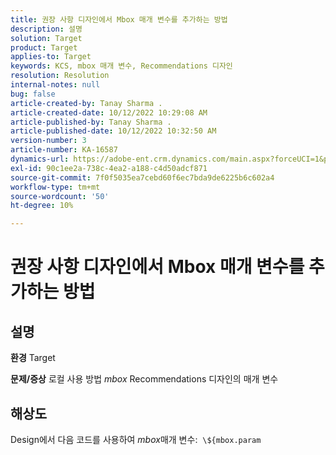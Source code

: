 ```yaml
---
title: 권장 사항 디자인에서 Mbox 매개 변수를 추가하는 방법
description: 설명
solution: Target
product: Target
applies-to: Target
keywords: KCS, mbox 매개 변수, Recommendations 디자인
resolution: Resolution
internal-notes: null
bug: false
article-created-by: Tanay Sharma .
article-created-date: 10/12/2022 10:29:08 AM
article-published-by: Tanay Sharma .
article-published-date: 10/12/2022 10:32:50 AM
version-number: 3
article-number: KA-16587
dynamics-url: https://adobe-ent.crm.dynamics.com/main.aspx?forceUCI=1&pagetype=entityrecord&etn=knowledgearticle&id=22da67b1-184a-ed11-bba2-0022480868ff
exl-id: 90c1ee2a-738c-4ea2-a188-c4d50adcf871
source-git-commit: 7f0f5035ea7cebd60f6ec7bda9de6225b6c602a4
workflow-type: tm+mt
source-wordcount: '50'
ht-degree: 10%

---
```


# 권장 사항 디자인에서 Mbox 매개 변수를 추가하는 방법

## 설명

<b>환경</b>
Target


<b>문제/증상</b>
로컬 사용 방법 *mbox* Recommendations 디자인의 매개 변수


## 해상도


Design에서 다음 코드를 사용하여 *mbox*&#x200B;매개 변수:  `\${mbox.param`
